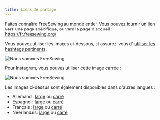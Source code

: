 ```yaml
---
title: Liens de partage
---
```


Faites connaître FreeSewing au monde entier. Vous pouvez fournir un lien vers une page spécifique, ou vers la page d'accueil : https://fr.freesewing.org/

Vous pouvez utiliser les images ci-dessous, et assurez-vous d' [utiliser les hashtags pertinents](/community/hashtags/).

<img src="/share/en.wide.png" alt="Nous sommes FreeSewing" style="max-height: 25vh;" class="shadow" />


Pour Instagram, vous pouvez utiliser cette image carrée :

<img src="/share/en.square.png" alt="Nous sommes FreeSewing" style="max-height: 25vh;" class="shadow" />

Les images ci-dessus sont également disponibles dans d'autres langues :

 - Allemand : [large](/share/de.wide.jpg) ou [carré](/share/de.square.jpg)
 - Espagnol : [large](/share/es.wide.jpg) ou [carré](/share/es.square.jpg)
 - Français : [large](/share/fr.wide.jpg) ou [carré](/share/fr.square.jpg)
 - Néerlandais: [large](/share/nl.wide.jpg) ou [carré](/share/nl.square.jpg)
